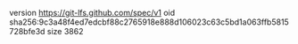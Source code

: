 version https://git-lfs.github.com/spec/v1
oid sha256:9c3a48f4ed7edcbf88c2765918e888d106023c63c5bd1a063ffb5815728bfe3d
size 3862
